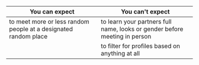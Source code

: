 | You can expect                                                   |You can't expect                                                      |
| -----------------------------------------------------------------|-----------------------------------------------------------------------|
| to meet more or less random people at a designated random place  |to learn your partners full name, looks or gender before meeting in person|
|                                                                  |to filter for profiles based on anything at all                   |
